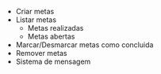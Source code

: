 - Criar metas
- Listar metas
    - Metas realizadas
    - Metas abertas
- Marcar/Desmarcar metas como concluida
- Remover metas
- Sistema de mensagem
